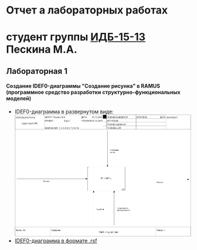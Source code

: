 # Отчет а лабораторных работах
# студент группы [ИДБ-15-13](https://github.com/stankin/design-2018/wiki/list-idb-15-13) Пескина М.А.

## Лабораторная 1

#### Создание IDEF0-диаграммы "Создание рисунка" в RAMUS (программное средство разработки структурно-функциональных моделей)

* IDEF0-диаграмма в развернутом виде:
![none](https://github.com/MPeskina/LAB2018/blob/master/model.png)
* [IDEF0-диаграмма в формате .rsf](https://github.com/MPeskina/LAB2018/blob/master/idef0.rsf)
